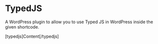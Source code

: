 # TypedJS

A WordPress plugin to allow you to use Typed JS in WordPress inside the given shortcode.

[typedjs]Content[/typedjs]
